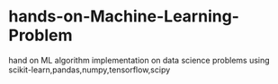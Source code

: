 # hands-on-Machine-Learning-Problem
hand on ML algorithm implementation on data science problems using scikit-learn,pandas,numpy,tensorflow,scipy 
